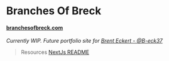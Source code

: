 # Branches Of Breck

#### [branchesofbreck.com](https://branchesofbreck.com/)

_Currently WIP. Future portfolio site for [Brent Eckert - @B-eck37](https://github.com/B-eck37)_


> Resources
[NextJs README](https://github.com/B-eck37/branches-of-breck/tree/master/resources/NextREADME.md)